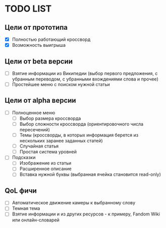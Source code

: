 # TODO LIST
## Цели от прототипа
 - [x] Полностью работающий кроссворд
 - [x] Возможность выигрыша

## Цели от beta версии
 - [ ] Взятие информации из Википедии (выбор первого предложения, с убранным переводом, с убранными вхождениями слова и прочее)
 - [ ] Простейшее меню с поиском нужной статьи

## Цели от alpha версии
 - [ ] Полноценное меню
    - [ ] Выбор размера кроссворда
    - [ ] Выбор сложности кроссворда (ориентировочного числа пересечений)
    - [ ] Темы (кроссворды, в которых информация берется из нескольких заранее заданных статей)
    - [ ] Случайная статья
    - [ ] Простая система уровней
 - [ ] Подсказки
   - [ ] Изображение из статьи
   - [ ] Расширенное описание
   - [ ] Вставка нужной буквы (выбранная ячейка становится read-only) 

## QoL фичи
 - [ ] Автоматическое движение камеры к выбранному слову
 - [ ] Темная тема
 - [ ] Взятие информации и из других ресурсов - к примеру, Fandom Wiki или онлайн-словарей